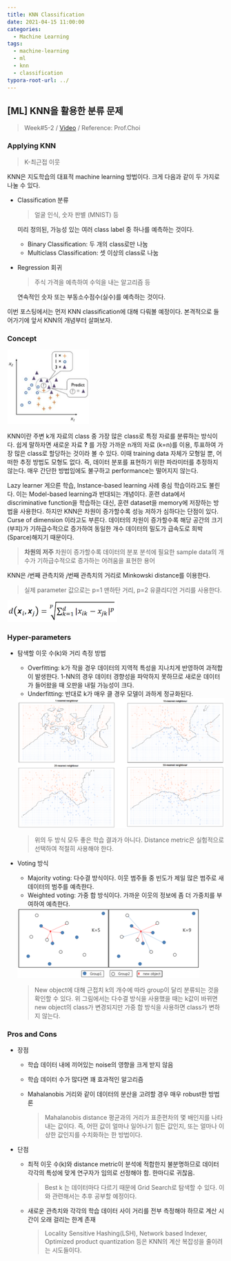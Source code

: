 ```yaml
---
title: KNN Classification
date: 2021-04-15 11:00:00
categories:
  - Machine Learning
tags:
  - machine-learning
  - ml
  - knn
  - classification
typora-root-url: ../
---
```




## [ML] KNN을 활용한 분류 문제

> Week#5-2 / [Video](https://www.youtube.com/watch?v=n3SYfSUB11E&list=PL1xKqHsVFgvktrttPFUK8ayVr0oTz5RoN&index=15) / Reference: Prof.Choi



### Applying KNN

> K-최근접 이웃

KNN은 지도학습의 대표적 machine learning 방법이다. 크게 다음과 같이 두 가지로 나눌 수 있다.

- Classification 분류

  > 얼굴 인식, 숫자 판별 (MNIST) 등

  미리 정의된, 가능성 있는 여러 class label 중 하나를 예측하는 것이다.

  - Binary Classification: 두 개의 class로만 나눔
  - Multiclass Classification: 셋 이상의 class로 나눔

- Regression 회귀

  > 주식 가격을 예측하여 수익을 내는 알고리즘 등

  연속적인 숫자 또는 부동소수점수(실수)를 예측하는 것이다.



이번 포스팅에서는 먼저 KNN classification에 대해 다뤄볼 예정이다. 본격적으로 들어가기에 앞서 KNN의 개념부터 살펴보자.



### Concept

<img src="/images/post12-ml-w5/1.png" alt="knn" style="zoom:70%;border:none" />

KNN이란 주변 k개 자료의 class 중 가장 많은 class로 특정 자료를 분류하는 방식이다. 쉽게 말하자면 새로운 자료 **?** 를 가장 가까운 n개의 자료 (k=n)를 이용, 투표하여 가장 많은 class로 할당하는 것이라 볼 수 있다. 이때 training data 자체가 모형일 뿐, 어떠한 추정 방법도 모형도 없다. 즉, 데이터 분포를 표현하기 위한 파라미터를 추정하지 않는다. 매우 간단한 방법임에도 불구하고 performance는 떨어지지 않는다.

 Lazy learner 게으른 학습, Instance-based learning 사례 중심 학습이라고도 불린다. 이는 Model-based learning과 반대되는 개념이다. 훈련 data에서 discriminative function을 학습하는 대신, 훈련 dataset을 memory에 저장하는 방법을 사용한다. 하지만 KNN은 차원이 증가할수록 성능 저하가 심하다는 단점이 있다. Curse of dimension 이라고도 부른다. 데이터의 차원이 증가할수록 해당 공간의 크기(부피)가 기하급수적으로 증가하여 동일한 개수 데이터의 밀도가 급속도로 희박(Sparce)해지기 때문이다.

> **차원의 저주** 차원이 증가할수록 데이터의 분포 분석에 필요한 sample data의 개수가 기하급수적으로 증가하는 어려움을 표현한 용어

 KNN은 𝑖번째 관측치와 𝑗번째 관측치의 거리로 Minkowski distance를 이용한다.

> 실제 parameter 값으로는 p=1 맨하탄 거리, p=2 유클리디언 거리를 사용한다.

<img src="/images/post12-ml-w5/2.png" alt="minkowski" style="zoom:50%;border:none" />



### Hyper-parameters

- 탐색할 이웃 수(k)와 거리 측정 방법

  - Overfitting: k가 작을 경우 데이터의 지역적 특성을 지나치게 반영하여 과적합이 발생한다. 1-NN의 경우 데이터 경향성을 파악하지 못하므로 새로운 데이터가 들어왔을 때 오판을 내릴 가능성이 크다.
  - Underfitting: 반대로 k가 매우 클 경우 모델이 과하게 정규화된다.

  <img src="/images/post12-ml-w5/3.png" alt="over-under" style="zoom:50%;border:none" />

  > 위의 두 방식 모두 좋은 학습 결과가 아니다. Distance metric은 실험적으로 선택하여 적절히 사용해야 한다.

- Voting 방식

  - Majority voting: 다수결 방식이다. 이웃 범주들 중 빈도가 제일 많은 범주로 새 데이터의 범주를 예측한다.
  - Weighted voting: 가중 합 방식이다. 가까운 이웃의 정보에 좀 더 가중치를 부여하여 예측한다.

  <img src="/images/post12-ml-w5/4.png" alt="voting" style="zoom:50%;border:none" />

  > New object에 대해 근접치 k의 개수에 따라 group이 달리 분류되는 것을 확인할 수 있다. 위 그림에서는 다수결 방식을 사용했을 때는 k값이 바뀌면 new object의 class가 변경되지만 가중 합 방식을 사용하면 class가 변하지 않는다.



### Pros and Cons

- 장점

  - 학습 데이터 내에 끼어있는 noise의 영향을 크게 받지 않음

  - 학습 데이터 수가 많다면 꽤 효과적인 알고리즘

  - Mahalanobis 거리와 같이 데이터의 분산을 고려할 경우 매우 robust한 방법론

    > Mahalanobis distance 평균과의 거리가 표준편차의 몇 배인지를 나타내는 값이다. 즉, 어떤 값이 얼마나 일어나기 힘든 값인지, 또는 얼마나 이상한 값인지를 수치화하는 한 방법이다.

- 단점

  - 최적 이웃 수(k)와 distance metric이 분석에 적합한지 불분명하므로 데이터 각각의 특성에 맞게 연구자가 임의로 선정해야 함. 한마디로 귀찮음.

    > Best k 는 데이터마다 다르기 때문에 Grid Search로 탐색할 수 있다. 이와 관련해서는 추후 공부할 예정이다.

  - 새로운 관측치와 각각의 학습 데이터 사이 거리를 전부 측정해야 하므로 계산 시간이 오래 걸리는 한계 존재

    > Locality Sensitive Hashing(LSH), Network based Indexer, Optimized product quantization 등은 KNN의 계산 복잡성을 줄이려는 시도들이다.

















